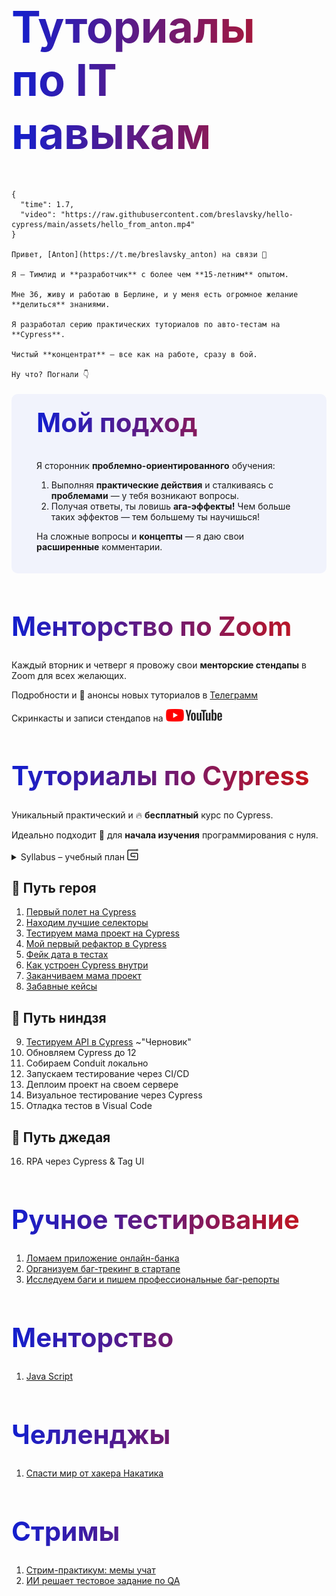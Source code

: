 <style>

.marks {
  display: none !important;
}

h1 {
  background: #121FCF;
  font-size: 3em;
  background: linear-gradient(to right, #121FCF 0%, #CF1512 100%);
  -webkit-background-clip: text;
  -webkit-text-fill-color: transparent;
}

h1.title {
  margin-top: 0;
  font-size: 5em;
}

#slide {
  margin-top: 20px;
  padding: 20px 40px;
  background-color: #F1F3FC;
  border-radius: 10px;
}

#slide h1 {
  margin-top: 0;
}

</style>

<h1 class="title">Туториалы<br>по IT навыкам</h1>

```text circle hello_from_anton
{
  "time": 1.7,
  "video": "https://raw.githubusercontent.com/breslavsky/hello-cypress/main/assets/hello_from_anton.mp4"
}

Привет, [Anton](https://t.me/breslavsky_anton) на связи 🤙

Я — Тимлид и **разработчик** с более чем **15-летним** опытом. 

Мне 36, живу и работаю в Берлине, и у меня есть огромное желание **делиться** знаниями.

Я разработал серию практических туториалов по авто-тестам на **Cypress**.

Чистый **концентрат** — все как на работе, сразу в бой.

Ну что? Погнали 👇
```

<section id="slide">

# Мой подход

Я сторонник **проблемно-ориентированного** обучения:
1. Выполняя **практические действия** и сталкиваясь с **проблемами** — у тебя возникают вопросы.
2. Получая ответы, ты ловишь **ага-эффекты!** Чем больше таких эффектов — тем большему ты научишься!

На сложные вопросы и **концепты** — я даю свои **расширенные** комментарии.

</section>

# Менторство по Zoom

Каждый вторник и четверг я провожу свои **менторские стендапы** в Zoom для всех желающих.

Подробности и 🔔 анонсы новых туториалов в [Телеграмм](https://t.me/epic_one_hour)

Скринкасты и записи стендапов на 
<a href="https://www.youtube.com/@epic_one_hour" target="_blank" class="button">
  <img width="90" height="20" src="assets/icons/youtube.svg">
</a>

# Туториалы по Cypress

Уникальный практический и 🔥 <b>бесплатный</b> курс по Cypress.

Идеально подходит 🥳 для **начала изучения** программирования с нуля.

<details>
  <summary>Syllabus – учебный план&nbsp;<img width="18" height="18" src="assets/icons/syllabus.svg"></summary>

```mermaid https://raw.githubusercontent.com/breslavsky/hello-cypress/main/syllabus/test_flight.mm

```

```mermaid https://raw.githubusercontent.com/breslavsky/hello-cypress/main/syllabus/best_selectors.mm

```

```mermaid https://raw.githubusercontent.com/breslavsky/hello-cypress/main/syllabus/test_mama_project.mm

```

```mermaid https://raw.githubusercontent.com/breslavsky/hello-cypress/main/syllabus/my_first_refactor.mm

```

```mermaid https://raw.githubusercontent.com/breslavsky/hello-cypress/main/syllabus/fake_data.mm

```

```mermaid https://raw.githubusercontent.com/breslavsky/hello-cypress/main/syllabus/deep_cypress.mm

```

</details>

## 🦸 Путь героя

1. <md-progress for="cypress_test_flight"></md-progress> [Первый полет на Cypress](https://md.epic1h.com/cypress_test_flight)
2. <md-progress for="best_selectors"></md-progress> [Находим лучшие селекторы](https://md.epic1h.com/best_selectors)
3. <md-progress for="test_mama_project"></md-progress> [Тестируем мама проект на Cypress](https://md.epic1h.com/test_mama_project)
4. <md-progress for="my_first_refactor"></md-progress> [Мой первый рефактор в Cypress](https://md.epic1h.com/my_first_refactor)
5. <md-progress for="fake_data"></md-progress> [Фейк дата в тестах](https://md.epic1h.com/fake_data)
6. <md-progress for="deep_cypress"></md-progress> [Как устроен Cypress внутри](https://md.epic1h.com/deep_cypress)
7. <md-progress for="finish_mama_project"></md-progress> [Заканчиваем мама проект](https://md.epic1h.com/finish_mama_project)
8. <md-progress for="fun_cases"></md-progress> [Забавные кейсы](https://md.epic1h.com/fun_cases_in_cypress)

## 🥷 Путь ниндзя

9. <md-progress for="test_api"></md-progress> [Тестируем API в Cypress](https://md.epic1h.com/test_api) ~"Черновик"
10. Обновляем Cypress до 12
11. Собираем Conduit локально
12. Запускаем тестирование через CI/CD
13. Деплоим проект на своем сервере
14. Визуальное тестирование через Cypress
15. Отладка тестов в Visual Code

## 🧘 Путь джедая

16. RPA через Cypress & Tag UI

# Ручное тестирование

1. <md-progress for="became_a_tester"></md-progress> [Ломаем приложение онлайн-банка](https://md.epic1h.com/became_a_tester)
1. <md-progress for="bug_tracking"></md-progress> [Организуем баг-трекинг в стартапе](https://md.epic1h.com/bug_tracking)
1. <md-progress for="perfect_bug_reports"></md-progress> [Исследуем баги и пишем профессиональные баг-репорты](https://md.epic1h.com/perfect_bug_reports)

# Менторство

1. <md-progress for="js_mentor"></md-progress> [Java Script](https://md.epic1h.com/js_mentor)

# Челленджы

1. <md-progress for="save_the_world"></md-progress> [Спасти мир от хакера Hакатика](https://md.epic1h.com/save_the_world)

# Стримы

1. <md-progress for="memes_teach"></md-progress> [Стрим-практикум: мемы учат](https://md.epic1h.com/memes_teach)
1. [ИИ решает тестовое задание по QA](https://www.youtube.com/watch?v=NP6LL5e52vU)
